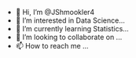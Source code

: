 - 👋 Hi, I’m @JShmookler4
- 👀 I’m interested in Data Science...
- 🌱 I’m currently learning Statistics...
- 💞️ I’m looking to collaborate on ...
- 📫 How to reach me ...

<!---
JShmookler4/JShmookler4 is a ✨ special ✨ repository because its `README.md` (this file) appears on your GitHub profile.
You can click the Preview link to take a look at your changes.
--->
